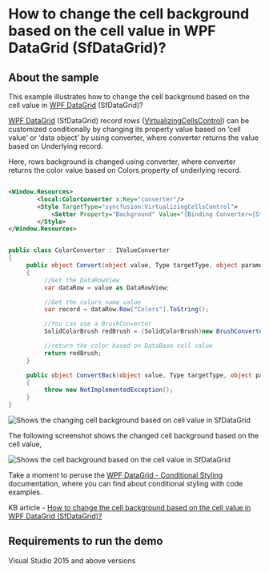 # How to change the cell background based on the cell value in WPF DataGrid (SfDataGrid)?

## About the sample
This example illustrates how to change the cell background based on the cell value in [WPF DataGrid](https://www.syncfusion.com/wpf-controls/datagrid) (SfDataGrid)? 

[WPF DataGrid](https://www.syncfusion.com/wpf-controls/datagrid) (SfDataGrid) record rows ([VirtualizingCellsControl](https://help.syncfusion.com/cr/wpf/Syncfusion.UI.Xaml.Grid.VirtualizingCellsControl.html)) can be customized conditionally by changing its property value based on ‘cell value’ or ‘data object’ by using converter, where converter returns the value based on Underlying record.

Here, rows background is changed using converter, where converter returns the color value based on Colors property of underlying record.

```XML

<Window.Resources>
        <local:ColorConverter x:Key="converter"/>
        <Style TargetType="syncfusion:VirtualizingCellsControl">
            <Setter Property="Background" Value="{Binding Converter={StaticResource converter}}" />
        </Style>
</Window.Resources>

```

```C#

public class ColorConverter : IValueConverter
{
     public object Convert(object value, Type targetType, object parameter, CultureInfo culture)
     {
          //Get the DataRowView
          var dataRow = value as DataRowView;

          //Get the colors name value
          var record = dataRow.Row["Colors"].ToString();

          //You can use a BrushConverter
          SolidColorBrush redBrush = (SolidColorBrush)new BrushConverter().ConvertFromString(record);

          //return the color based on DataBase cell value
          return redBrush;
     }

     public object ConvertBack(object value, Type targetType, object parameter, CultureInfo culture)
     {
          throw new NotImplementedException();
     }
}

```

![Shows the changing cell background based on cell value in SfDataGrid](ChangeCellBackGround.gif)

The following screenshot shows the changed cell background based on the cell value,

![Shows the cell background based on the cell value in SfDataGrid](BackGroundChangedBasedonCellValue.png)

Take a moment to peruse the [WPF DataGrid - Conditional Styling](https://help.syncfusion.com/wpf/datagrid/conditional-styling) documentation, where you can find about conditional styling with code examples.

KB article - [How to change the cell background based on the cell value in WPF DataGrid (SfDataGrid)?](https://www.syncfusion.com/kb/12628/how-to-change-the-cell-background-based-on-the-cell-value-in-wpf-datagrid-sfdatagrid)

## Requirements to run the demo
Visual Studio 2015 and above versions
